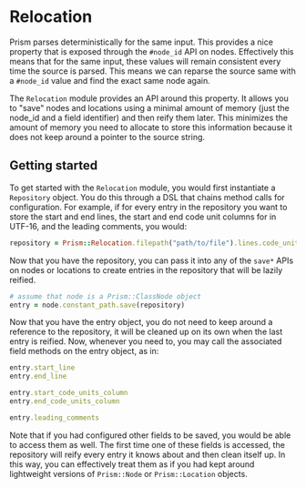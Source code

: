 # Relocation

Prism parses deterministically for the same input. This provides a nice property that is exposed through the `#node_id` API on nodes. Effectively this means that for the same input, these values will remain consistent every time the source is parsed. This means we can reparse the source same with a `#node_id` value and find the exact same node again.

The `Relocation` module provides an API around this property. It allows you to "save" nodes and locations using a minimal amount of memory (just the node_id and a field identifier) and then reify them later. This minimizes the amount of memory you need to allocate to store this information because it does not keep around a pointer to the source string.

## Getting started

To get started with the `Relocation` module, you would first instantiate a `Repository` object. You do this through a DSL that chains method calls for configuration. For example, if for every entry in the repository you want to store the start and end lines, the start and end code unit columns for in UTF-16, and the leading comments, you would:

```ruby
repository = Prism::Relocation.filepath("path/to/file").lines.code_unit_columns(Encoding::UTF_16).leading_comments
```

Now that you have the repository, you can pass it into any of the `save*` APIs on nodes or locations to create entries in the repository that will be lazily reified.

```ruby
# assume that node is a Prism::ClassNode object
entry = node.constant_path.save(repository)
```

Now that you have the entry object, you do not need to keep around a reference to the repository, it will be cleaned up on its own when the last entry is reified. Now, whenever you need to, you may call the associated field methods on the entry object, as in:

```ruby
entry.start_line
entry.end_line

entry.start_code_units_column
entry.end_code_units_column

entry.leading_comments
```

Note that if you had configured other fields to be saved, you would be able to access them as well. The first time one of these fields is accessed, the repository will reify every entry it knows about and then clean itself up. In this way, you can effectively treat them as if you had kept around lightweight versions of `Prism::Node` or `Prism::Location` objects.
